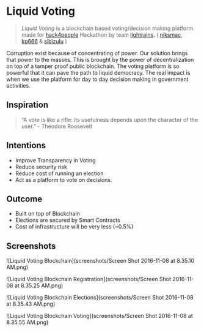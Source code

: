 # Liquid Voting

> *Liquid Voting* is a blockchain based voting/decision making platform made for [hack4people](http://hack4people.com) Hackathon by team [lightrains](https://lightrains.com). ( [niksmac](https://github.com/niksmac), [kp666](https://github.com/kp666) & [sibizulu](https://github.com/sibizulu) )

Corruption exist because of concentrating of power. Our solution brings that power to the masses. This is brought by the power of decentralization on top of a tamper proof public blockchain. The voting platform is so powerful that it can pave the path to liquid democracy. The real impact is when we use the platform for day to day decision making in government activities.

## Inspiration
> “A vote is like a rifle: its usefulness depends upon the character of the user.” - Theodore Roosevelt

## Intentions

* Improve Transparency in Voting
* Reduce security risk
* Reduce cost of running an election
* Act as a platform to vote on decisions.

## Outcome

* Built on top of Blockchain
* Elections are secured by Smart Contracts
* Cost of infrastructure will be very less (~0.5%)

## Screenshots
![Liquid Voting Blockchain](screenshots/Screen Shot 2016-11-08 at 8.35.10 AM.png)

![Liquid Voting Blockchain Registration](screenshots/Screen Shot 2016-11-08 at 8.35.25 AM.png)

![Liquid Voting Blockchain Elections](screenshots/Screen Shot 2016-11-08 at 8.35.43 AM.png)

![Liquid Voting Blockchain Voting](screenshots/Screen Shot 2016-11-08 at 8.35.55 AM.png)
